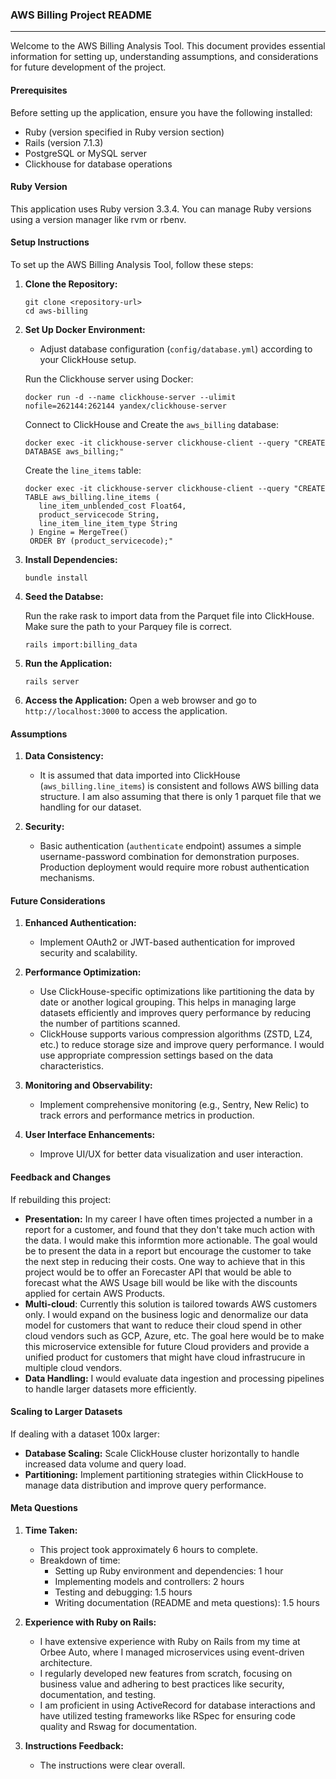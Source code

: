 ### AWS Billing Project README

---

Welcome to the AWS Billing Analysis Tool. This document provides essential information for setting up, understanding assumptions, and considerations for future development of the project.

#### Prerequisites

Before setting up the application, ensure you have the following installed:

- Ruby (version specified in Ruby version section)
- Rails (version 7.1.3)
- PostgreSQL or MySQL server
- Clickhouse for database operations

#### Ruby Version

This application uses Ruby version 3.3.4. You can manage Ruby versions using a version manager like rvm or rbenv.

#### Setup Instructions

To set up the AWS Billing Analysis Tool, follow these steps:

1. **Clone the Repository:**
   ```
   git clone <repository-url>
   cd aws-billing
   ```
2. **Set Up Docker Environment:**
   
   - Adjust database configuration (`config/database.yml`) according to your ClickHouse setup.

    Run the Clickhouse server using Docker:
    ```
    docker run -d --name clickhouse-server --ulimit nofile=262144:262144 yandex/clickhouse-server
    ```
    
    Connect to ClickHouse and Create the `aws_billing` database:
    ```
    docker exec -it clickhouse-server clickhouse-client --query "CREATE DATABASE aws_billing;"
    ```

    Create the `line_items` table:
    ```
    docker exec -it clickhouse-server clickhouse-client --query "CREATE TABLE aws_billing.line_items (
       line_item_unblended_cost Float64,
       product_servicecode String,
       line_item_line_item_type String
     ) Engine = MergeTree()
     ORDER BY (product_servicecode);"
    ```

3. **Install Dependencies:**
   ```
   bundle install
   ```
4. **Seed the Databse:**
   
   Run the rake rask to import data from the Parquet file into ClickHouse. Make sure the path to your Parquey file is correct. 
   ```
   rails import:billing_data
   ```

4. **Run the Application:**
   ```
   rails server
   ```

5. **Access the Application:**
   Open a web browser and go to `http://localhost:3000` to access the application.

#### Assumptions

1. **Data Consistency:**
   - It is assumed that data imported into ClickHouse (`aws_billing.line_items`) is consistent and follows AWS billing data structure. I am also assuming that there is only 1 parquet file that we handling for our dataset.

2. **Security:**
   - Basic authentication (`authenticate` endpoint) assumes a simple username-password combination for demonstration purposes. Production deployment would require more robust authentication mechanisms.

#### Future Considerations

1. **Enhanced Authentication:**
   - Implement OAuth2 or JWT-based authentication for improved security and scalability.

2. **Performance Optimization:**
   - Use ClickHouse-specific optimizations like partitioning the data by date or another logical grouping. This helps in managing large datasets efficiently and improves query performance by reducing the number of partitions scanned.
   - ClickHouse supports various compression algorithms (ZSTD, LZ4, etc.) to reduce storage size and improve query performance. I would use appropriate compression settings based on the data characteristics.

3. **Monitoring and Observability:**
   - Implement comprehensive monitoring (e.g., Sentry, New Relic) to track errors and performance metrics in production.

4. **User Interface Enhancements:**
   - Improve UI/UX for better data visualization and user interaction.

#### Feedback and Changes

If rebuilding this project:

- **Presentation:** In my career I have often times projected a number in a report for a customer, and found that they don't take much action with the data. I would make this informtion more actionable. The goal would be to present the data in a report but encourage the customer to take the next step in reducing their costs. One way to achieve that in this project would be to offer an Forecaster API that would be able to forecast what the AWS Usage bill would be like with the discounts applied for certain AWS Products.
- **Multi-cloud**: Currently this solution is tailored towards AWS customers only. I would expand on the business logic and denormalize our data model for customers that want to reduce their cloud spend in other cloud vendors such as GCP, Azure, etc. The goal here would be to make this microservice extensible for future Cloud providers and provide a unified product for customers that might have cloud infrastrucure in multiple cloud vendors.
- **Data Handling:** I would evaluate data ingestion and processing pipelines to handle larger datasets more efficiently.

#### Scaling to Larger Datasets

If dealing with a dataset 100x larger:

- **Database Scaling:** Scale ClickHouse cluster horizontally to handle increased data volume and query load.
- **Partitioning:** Implement partitioning strategies within ClickHouse to manage data distribution and improve query performance.

#### Meta Questions

1. **Time Taken:**
   - This project took approximately 6 hours to complete.
   - Breakdown of time:
     - Setting up Ruby environment and dependencies: 1 hour
     - Implementing models and controllers: 2 hours
     - Testing and debugging: 1.5 hours
     - Writing documentation (README and meta questions): 1.5 hours

2. **Experience with Ruby on Rails:**
   - I have extensive experience with Ruby on Rails from my time at Orbee Auto, where I managed microservices using event-driven architecture.
   - I regularly developed new features from scratch, focusing on business value and adhering to best practices like security, documentation, and testing.
   - I am proficient in using ActiveRecord for database interactions and have utilized testing frameworks like RSpec for ensuring code quality and Rswag for documentation.

3. **Instructions Feedback:**
   - The instructions were clear overall.
